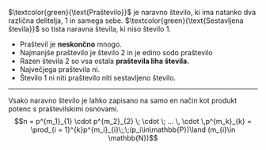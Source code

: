 $\textcolor{green}{\text{Praštevilo}}$ je naravno število, ki ima natanko dva različna delitelja, 1 in samega sebe.
$\textcolor{green}{\text{Sestavljena števila}}$  so tista naravna števila, ki niso število 1.

- Praštevil je **neskončno** mnogo.
- Najmanjše praštevilo je število 2 in je edino sodo praštevilo
- Razen števila 2 so vsa ostala **praštevila liha števila.**
- Največjega praštevila ni.
- Število 1 ni niti praštevilo niti sestavljeno število.
***
Vsako naravno število je lahko zapisano na samo en način kot produkt potenc s praštevilskimi osnovami.
$$n = p^{m_1}_{1} \cdot p^{m_2}_{2} \; \cdot \; ... \, \cdot \,p^{m_k}_{k} = \prod_{i = 1}^{k}p^{m_i}_{i}\;;\;(p_i\in\mathbb{P})\land (m_{i}\in \mathbb{N})$$
